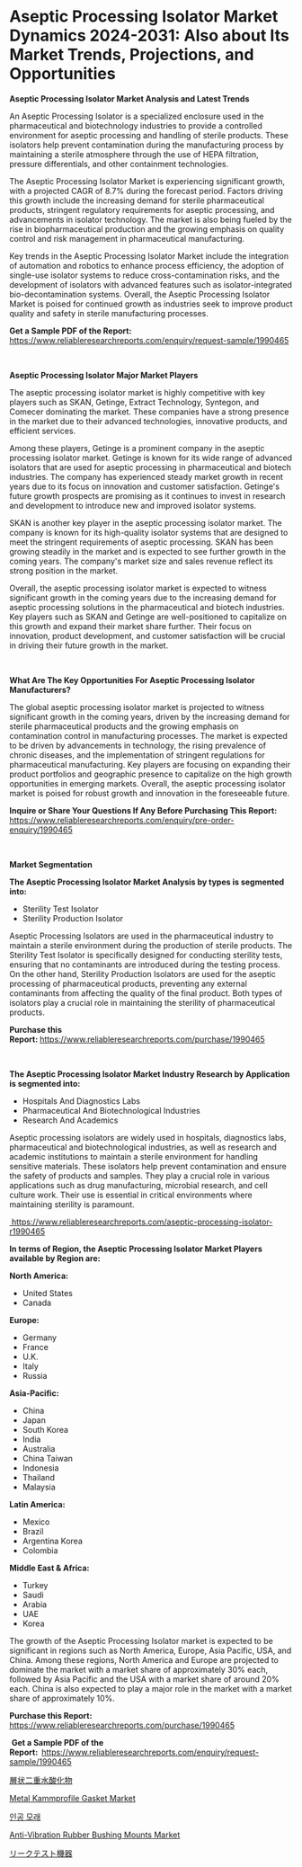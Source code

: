 <p><h1>Aseptic Processing Isolator Market Dynamics 2024-2031: Also about Its Market Trends, Projections, and Opportunities</h1></p><p><strong>Aseptic Processing Isolator Market Analysis and Latest Trends</strong></p>
<p><p>An Aseptic Processing Isolator is a specialized enclosure used in the pharmaceutical and biotechnology industries to provide a controlled environment for aseptic processing and handling of sterile products. These isolators help prevent contamination during the manufacturing process by maintaining a sterile atmosphere through the use of HEPA filtration, pressure differentials, and other containment technologies.</p><p>The Aseptic Processing Isolator Market is experiencing significant growth, with a projected CAGR of 8.7% during the forecast period. Factors driving this growth include the increasing demand for sterile pharmaceutical products, stringent regulatory requirements for aseptic processing, and advancements in isolator technology. The market is also being fueled by the rise in biopharmaceutical production and the growing emphasis on quality control and risk management in pharmaceutical manufacturing.</p><p>Key trends in the Aseptic Processing Isolator Market include the integration of automation and robotics to enhance process efficiency, the adoption of single-use isolator systems to reduce cross-contamination risks, and the development of isolators with advanced features such as isolator-integrated bio-decontamination systems. Overall, the Aseptic Processing Isolator Market is poised for continued growth as industries seek to improve product quality and safety in sterile manufacturing processes.</p></p>
<p><strong>Get a Sample PDF of the Report:&nbsp;</strong> <a href="https://www.reliableresearchreports.com/enquiry/request-sample/1990465">https://www.reliableresearchreports.com/enquiry/request-sample/1990465</a></p>
<p>&nbsp;</p>
<p><strong>Aseptic Processing Isolator Major Market Players</strong></p>
<p><p>The aseptic processing isolator market is highly competitive with key players such as SKAN, Getinge, Extract Technology, Syntegon, and Comecer dominating the market. These companies have a strong presence in the market due to their advanced technologies, innovative products, and efficient services.</p><p>Among these players, Getinge is a prominent company in the aseptic processing isolator market. Getinge is known for its wide range of advanced isolators that are used for aseptic processing in pharmaceutical and biotech industries. The company has experienced steady market growth in recent years due to its focus on innovation and customer satisfaction. Getinge's future growth prospects are promising as it continues to invest in research and development to introduce new and improved isolator systems.</p><p>SKAN is another key player in the aseptic processing isolator market. The company is known for its high-quality isolator systems that are designed to meet the stringent requirements of aseptic processing. SKAN has been growing steadily in the market and is expected to see further growth in the coming years. The company's market size and sales revenue reflect its strong position in the market.</p><p>Overall, the aseptic processing isolator market is expected to witness significant growth in the coming years due to the increasing demand for aseptic processing solutions in the pharmaceutical and biotech industries. Key players such as SKAN and Getinge are well-positioned to capitalize on this growth and expand their market share further. Their focus on innovation, product development, and customer satisfaction will be crucial in driving their future growth in the market.</p></p>
<p>&nbsp;</p>
<p><strong>What Are The Key Opportunities For Aseptic Processing Isolator Manufacturers?</strong></p>
<p><p>The global aseptic processing isolator market is projected to witness significant growth in the coming years, driven by the increasing demand for sterile pharmaceutical products and the growing emphasis on contamination control in manufacturing processes. The market is expected to be driven by advancements in technology, the rising prevalence of chronic diseases, and the implementation of stringent regulations for pharmaceutical manufacturing. Key players are focusing on expanding their product portfolios and geographic presence to capitalize on the high growth opportunities in emerging markets. Overall, the aseptic processing isolator market is poised for robust growth and innovation in the foreseeable future.</p></p>
<p><strong>Inquire or Share Your Questions If Any Before Purchasing This Report:</strong> <a href="https://www.reliableresearchreports.com/enquiry/pre-order-enquiry/1990465">https://www.reliableresearchreports.com/enquiry/pre-order-enquiry/1990465</a></p>
<p>&nbsp;</p>
<p><strong>Market Segmentation</strong></p>
<p><strong>The Aseptic Processing Isolator Market Analysis by types is segmented into:</strong></p>
<p><ul><li>Sterility Test Isolator</li><li>Sterility Production Isolator</li></ul></p>
<p><p>Aseptic Processing Isolators are used in the pharmaceutical industry to maintain a sterile environment during the production of sterile products. The Sterility Test Isolator is specifically designed for conducting sterility tests, ensuring that no contaminants are introduced during the testing process. On the other hand, Sterility Production Isolators are used for the aseptic processing of pharmaceutical products, preventing any external contaminants from affecting the quality of the final product. Both types of isolators play a crucial role in maintaining the sterility of pharmaceutical products.</p></p>
<p><strong>Purchase this Report:&nbsp;</strong><a href="https://www.reliableresearchreports.com/purchase/1990465">https://www.reliableresearchreports.com/purchase/1990465</a></p>
<p>&nbsp;</p>
<p><strong>The Aseptic Processing Isolator Market Industry Research by Application is segmented into:</strong></p>
<p><ul><li>Hospitals And Diagnostics Labs</li><li>Pharmaceutical And Biotechnological Industries</li><li>Research And Academics</li></ul></p>
<p><p>Aseptic processing isolators are widely used in hospitals, diagnostics labs, pharmaceutical and biotechnological industries, as well as research and academic institutions to maintain a sterile environment for handling sensitive materials. These isolators help prevent contamination and ensure the safety of products and samples. They play a crucial role in various applications such as drug manufacturing, microbial research, and cell culture work. Their use is essential in critical environments where maintaining sterility is paramount.</p></p>
<p><a href="https://www.reliableresearchreports.com/aseptic-processing-isolator-r1990465">&nbsp;https://www.reliableresearchreports.com/aseptic-processing-isolator-r1990465</a></p>
<p><strong>In terms of Region, the Aseptic Processing Isolator Market Players available by Region are:</strong></p>
<p>
    <p> <strong> North America: </strong>
        <ul>
            <li>United States</li>
            <li>Canada</li>
        </ul>
        </p> 
    <p> <strong> Europe: </strong>
        <ul>
            <li>Germany</li>
            <li>France</li>
            <li>U.K.</li>
            <li>Italy</li>
            <li>Russia</li>
        </ul>
        </p> 
    <p> <strong> Asia-Pacific: </strong>
        <ul>
            <li>China</li>
            <li>Japan</li>
            <li>South Korea</li>
            <li>India</li>
            <li>Australia</li>
            <li>China Taiwan</li>
            <li>Indonesia</li>
            <li>Thailand</li>
            <li>Malaysia</li>
        </ul>
        </p> 
    <p> <strong> Latin America: </strong>
        <ul>
            <li>Mexico</li>
            <li>Brazil</li>
            <li>Argentina Korea</li>
            <li>Colombia</li>
        </ul>
        </p> 
    <p> <strong> Middle East & Africa: </strong>
        <ul>
            <li>Turkey</li>
            <li>Saudi</li>
            <li>Arabia</li>
            <li>UAE</li>
            <li>Korea</li>
        </ul>
    </p>
    </p>
<p><p>The growth of the Aseptic Processing Isolator market is expected to be significant in regions such as North America, Europe, Asia Pacific, USA, and China. Among these regions, North America and Europe are projected to dominate the market with a market share of approximately 30% each, followed by Asia Pacific and the USA with a market share of around 20% each. China is also expected to play a major role in the market with a market share of approximately 10%.</p></p>
<p><strong>Purchase this Report: </strong><a href="https://www.reliableresearchreports.com/purchase/1990465">https://www.reliableresearchreports.com/purchase/1990465</a></p>
<p>&nbsp;<strong>Get a Sample PDF of the Report:&nbsp;&nbsp;</strong><a href="https://www.reliableresearchreports.com/enquiry/request-sample/1990465">https://www.reliableresearchreports.com/enquiry/request-sample/1990465</a></p>
<p><strong></strong></p>
<p><p><a href="https://github.com/oqxogxyvqe90775/Market-Research-Report-List-2/blob/main/485779245782.md">層状二重水酸化物</a></p><p><a href="https://github.com/seekum/Market-Research-Report-List-2/blob/main/metal-kammprofile-gasket-market.md">Metal Kammprofile Gasket Market</a></p><p><a href="https://medium.com/@daveblock56/%EC%9D%B8%EA%B3%B5-%EB%AA%A8%EB%9E%98-%EC%8B%9C%EC%9E%A5-%EC%9C%A0%ED%98%95-%EC%9D%91%EC%9A%A9-%EB%B0%8F-%EC%A7%80%EB%A6%AC%EC%97%90-%EB%94%B0%EB%A5%B8-%ED%8F%AC%EA%B4%84%EC%A0%81-%ED%8F%89%EA%B0%80-36f81ddb7c8f">인공 모래</a></p><p><a href="https://issuu.com/reportprime-2/docs/anti-vibration-rubber-bushing-mounts-market-size-2">Anti-Vibration Rubber Bushing Mounts Market</a></p><p><a href="https://github.com/VellaJacobi2023/Market-Research-Report-List-1/blob/main/932334545783.md">リークテスト機器</a></p></p>
